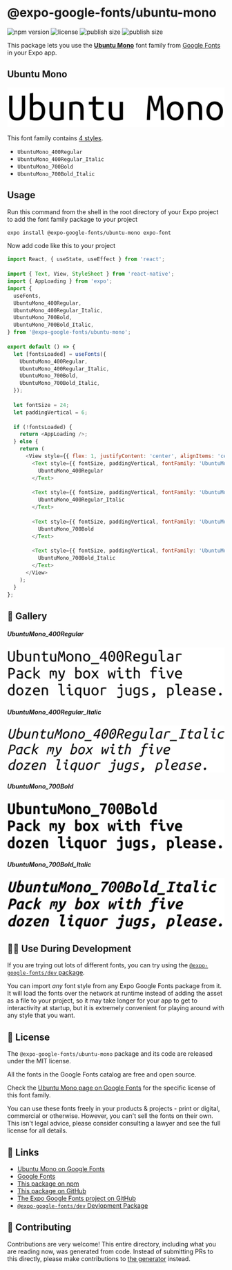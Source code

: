 # @expo-google-fonts/ubuntu-mono

![npm version](https://flat.badgen.net/npm/v/@expo-google-fonts/ubuntu-mono)
![license](https://flat.badgen.net/github/license/expo/google-fonts)
![publish size](https://flat.badgen.net/packagephobia/install/@expo-google-fonts/ubuntu-mono)
![publish size](https://flat.badgen.net/packagephobia/publish/@expo-google-fonts/ubuntu-mono)

This package lets you use the [**Ubuntu Mono**](https://fonts.google.com/specimen/Ubuntu+Mono) font family from [Google Fonts](https://fonts.google.com/) in your Expo app.

## Ubuntu Mono

![Ubuntu Mono](./font-family.png)

This font family contains [4 styles](#-gallery).

- `UbuntuMono_400Regular`
- `UbuntuMono_400Regular_Italic`
- `UbuntuMono_700Bold`
- `UbuntuMono_700Bold_Italic`

## Usage

Run this command from the shell in the root directory of your Expo project to add the font family package to your project
```sh
expo install @expo-google-fonts/ubuntu-mono expo-font
```

Now add code like this to your project
```js
import React, { useState, useEffect } from 'react';

import { Text, View, StyleSheet } from 'react-native';
import { AppLoading } from 'expo';
import {
  useFonts,
  UbuntuMono_400Regular,
  UbuntuMono_400Regular_Italic,
  UbuntuMono_700Bold,
  UbuntuMono_700Bold_Italic,
} from '@expo-google-fonts/ubuntu-mono';

export default () => {
  let [fontsLoaded] = useFonts({
    UbuntuMono_400Regular,
    UbuntuMono_400Regular_Italic,
    UbuntuMono_700Bold,
    UbuntuMono_700Bold_Italic,
  });

  let fontSize = 24;
  let paddingVertical = 6;

  if (!fontsLoaded) {
    return <AppLoading />;
  } else {
    return (
      <View style={{ flex: 1, justifyContent: 'center', alignItems: 'center' }}>
        <Text style={{ fontSize, paddingVertical, fontFamily: 'UbuntuMono_400Regular' }}>
          UbuntuMono_400Regular
        </Text>

        <Text style={{ fontSize, paddingVertical, fontFamily: 'UbuntuMono_400Regular_Italic' }}>
          UbuntuMono_400Regular_Italic
        </Text>

        <Text style={{ fontSize, paddingVertical, fontFamily: 'UbuntuMono_700Bold' }}>
          UbuntuMono_700Bold
        </Text>

        <Text style={{ fontSize, paddingVertical, fontFamily: 'UbuntuMono_700Bold_Italic' }}>
          UbuntuMono_700Bold_Italic
        </Text>
      </View>
    );
  }
};

```

## 🔡 Gallery

##### UbuntuMono_400Regular
![UbuntuMono_400Regular](./UbuntuMono_400Regular.ttf.png)

##### UbuntuMono_400Regular_Italic
![UbuntuMono_400Regular_Italic](./UbuntuMono_400Regular_Italic.ttf.png)

##### UbuntuMono_700Bold
![UbuntuMono_700Bold](./UbuntuMono_700Bold.ttf.png)

##### UbuntuMono_700Bold_Italic
![UbuntuMono_700Bold_Italic](./UbuntuMono_700Bold_Italic.ttf.png)


## 👩‍💻 Use During Development

If you are trying out lots of different fonts, you can try using the [`@expo-google-fonts/dev` package](https://github.com/expo/google-fonts/tree/master/font-packages/dev#readme).

You can import *any* font style from any Expo Google Fonts package from it. It will load the fonts
over the network at runtime instead of adding the asset as a file to your project, so it may take longer
for your app to get to interactivity at startup, but it is extremely convenient
for playing around with any style that you want.

## 📖 License

The `@expo-google-fonts/ubuntu-mono` package and its code are released under the MIT license.

All the fonts in the Google Fonts catalog are free and open source.

Check the [Ubuntu Mono page on Google Fonts](https://fonts.google.com/specimen/Ubuntu+Mono) for the specific license of this font family.

You can use these fonts freely in your products & projects - print or digital, commercial or otherwise. However, you can't sell the fonts on their own. This isn't legal advice, please consider consulting a lawyer and see the full license for all details.

## 🔗 Links

- [Ubuntu Mono on Google Fonts](https://fonts.google.com/specimen/Ubuntu+Mono)
- [Google Fonts](https://fonts.google.com/)
- [This package on npm](https://www.npmjs.com/package/@expo-google-fonts/ubuntu-mono)
- [This package on GitHub](https://github.com/expo/google-fonts/tree/master/font-packages/ubuntu-mono)
- [The Expo Google Fonts project on GitHub](https://github.com/expo/google-fonts)
- [`@expo-google-fonts/dev` Devlopment Package](https://github.com/expo/google-fonts/tree/master/font-packages/dev)

## 🤝 Contributing

Contributions are very welcome! This entire directory, including what you are reading now, was generated from code. Instead of submitting PRs to this directly, please make contributions to [the generator](https://github.com/expo/google-fonts/tree/master/packages/generator) instead.
